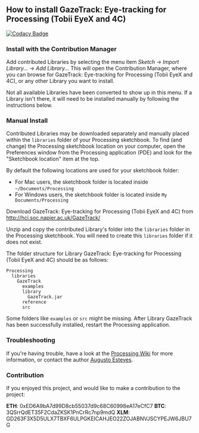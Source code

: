 ## How to install GazeTrack: Eye-tracking for Processing (Tobii EyeX and 4C)

[![Codacy Badge](https://api.codacy.com/project/badge/Grade/262d7e362e1a44c89b2c242c33cacf66)](https://www.codacy.com/app/augustoest/gazetrack?utm_source=github.com&utm_medium=referral&utm_content=AugustoEst/gazetrack&utm_campaign=badger)

### Install with the Contribution Manager

Add contributed Libraries by selecting the menu item _Sketch_ → _Import Library..._ → _Add Library..._ This will open the Contribution Manager, where you can browse for GazeTrack: Eye-tracking for Processing (Tobii EyeX and 4C), or any other Library you want to install.

Not all available Libraries have been converted to show up in this menu. If a Library isn't there, it will need to be installed manually by following the instructions below.

### Manual Install

Contributed Libraries may be downloaded separately and manually placed within the `libraries` folder of your Processing sketchbook. To find (and change) the Processing sketchbook location on your computer, open the Preferences window from the Processing application (PDE) and look for the "Sketchbook location" item at the top.

By default the following locations are used for your sketchbook folder: 
  * For Mac users, the sketchbook folder is located inside `~/Documents/Processing` 
  * For Windows users, the sketchbook folder is located inside `My Documents/Processing`

Download GazeTrack: Eye-tracking for Processing (Tobii EyeX and 4C) from http://hci.soc.napier.ac.uk/GazeTrack/

Unzip and copy the contributed Library's folder into the `libraries` folder in the Processing sketchbook. You will need to create this `libraries` folder if it does not exist.

The folder structure for Library GazeTrack: Eye-tracking for Processing (Tobii EyeX and 4C) should be as follows:

```
Processing
  libraries
    GazeTrack
      examples
      library
        GazeTrack.jar
      reference
      src
```
             
Some folders like `examples` or `src` might be missing. After Library GazeTrack has been successfully installed, restart the Processing application.

### Troubleshooting

If you're having trouble, have a look at the [Processing Wiki](https://github.com/processing/processing/wiki/How-to-Install-a-Contributed-Library) for more information, or contact the author [Augusto Esteves](http://hci.soc.napier.ac.uk).

### Contribution

If you enjoyed this project, and would like to make a contribution to the project:

<b>ETH</b>: 0xED6A9bA7d99D8cb55037d9c68C60998eA17eCfC7
<b>BTC</b>: 3QSrrQdET35F2CdaZKSK1PnCrRc7np9mdQ
<b>XLM</b>: GD263F3X5D5ULX7TBXF6ULPGKEICAHJEO22ZOJABNVJSCYPEJW6JBU7G